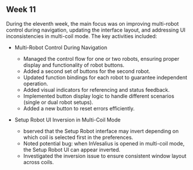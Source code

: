 ## Week 11

During the eleventh week, the main focus was on improving multi-robot control during navigation, updating the interface layout, and addressing UI inconsistencies in multi-coil mode. The key activities included:

- Multi-Robot Control During Navigation
    - Managed the control flow for one or two robots, ensuring proper display and functionality of robot buttons.
    - Added a second set of buttons for the second robot.
    - Updated function bindings for each robot to guarantee independent operation.
    - Added visual indicators for referencing and status feedback.
    - Implemented button display logic to handle different scenarios (single or dual robot setups).
    - Added a new button to reset errors efficiently.

- Setup Robot UI Inversion in Multi-Coil Mode
    - bserved that the Setup Robot interface may invert depending on which coil is selected first in the preferences.
    - Noted potential bug: when InVesalius is opened in multi-coil mode, the Setup Robot UI can appear inverted.
    - Investigated the inversion issue to ensure consistent window layout across coils.